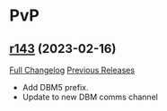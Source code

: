 # <DBM> PvP

## [r143](https://github.com/DeadlyBossMods/DBM-PvP/tree/r143) (2023-02-16)
[Full Changelog](https://github.com/DeadlyBossMods/DBM-PvP/compare/r142...r143) [Previous Releases](https://github.com/DeadlyBossMods/DBM-PvP/releases)

- Add DBM5 prefix.  
- Update to new DBM comms channel  